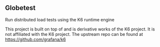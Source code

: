 <h2>
Globetest
</h2>

Run distributed load tests using the K6 runtime engine

This project is built on top of and is derivative works of the K6 project. It is not affiliated with the K6 project. The upstream repo can be found at https://github.com/grafana/k6